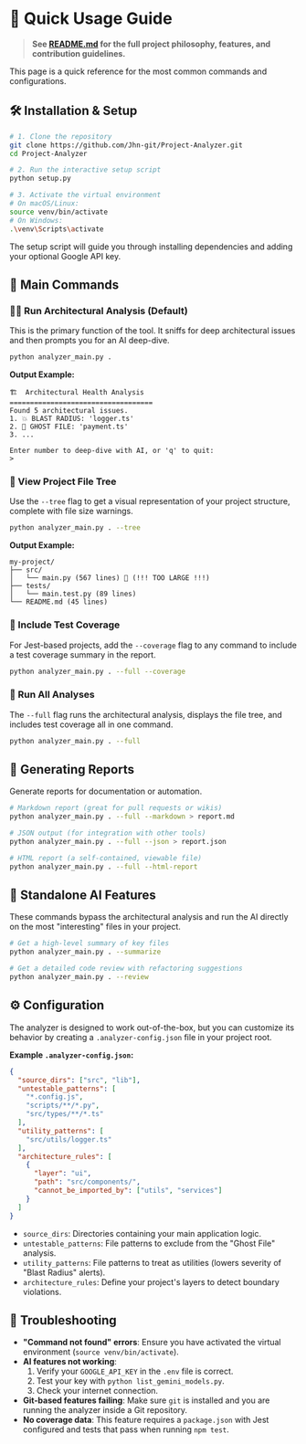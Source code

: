 # 🚀 Quick Usage Guide

> **See [README.md](./README.md) for the full project philosophy, features, and contribution guidelines.**

This page is a quick reference for the most common commands and configurations.

## 🛠️ Installation & Setup

```bash
# 1. Clone the repository
git clone https://github.com/Jhn-git/Project-Analyzer.git
cd Project-Analyzer

# 2. Run the interactive setup script
python setup.py

# 3. Activate the virtual environment
# On macOS/Linux:
source venv/bin/activate
# On Windows:
.\venv\Scripts\activate
```
The setup script will guide you through installing dependencies and adding your optional Google API key.

## 🤖 Main Commands

### 🕵️‍♂️ Run Architectural Analysis (Default)
This is the primary function of the tool. It sniffs for deep architectural issues and then prompts you for an AI deep-dive.

```bash
python analyzer_main.py .
```
**Output Example:**
```
🏗️  Architectural Health Analysis
===================================
Found 5 architectural issues.
1. 💥 BLAST RADIUS: 'logger.ts'
2. 👻 GHOST FILE: 'payment.ts'
3. ...

Enter number to deep-dive with AI, or 'q' to quit:
>
```

### 🌲 View Project File Tree
Use the `--tree` flag to get a visual representation of your project structure, complete with file size warnings.

```bash
python analyzer_main.py . --tree
```
**Output Example:**
```
my-project/
├── src/
│   └── main.py (567 lines) 🔴 (!!! TOO LARGE !!!)
├── tests/
│   └── main.test.py (89 lines)
└── README.md (45 lines)
```

### 🧪 Include Test Coverage
For Jest-based projects, add the `--coverage` flag to any command to include a test coverage summary in the report.

```bash
python analyzer_main.py . --full --coverage
```

### 🧩 Run All Analyses
The `--full` flag runs the architectural analysis, displays the file tree, and includes test coverage all in one command.

```bash
python analyzer_main.py . --full
```

## 📄 Generating Reports

Generate reports for documentation or automation.

```bash
# Markdown report (great for pull requests or wikis)
python analyzer_main.py . --full --markdown > report.md

# JSON output (for integration with other tools)
python analyzer_main.py . --full --json > report.json

# HTML report (a self-contained, viewable file)
python analyzer_main.py . --full --html-report
```

## 🧠 Standalone AI Features
These commands bypass the architectural analysis and run the AI directly on the most "interesting" files in your project.

```bash
# Get a high-level summary of key files
python analyzer_main.py . --summarize

# Get a detailed code review with refactoring suggestions
python analyzer_main.py . --review
```

## ⚙️ Configuration
The analyzer is designed to work out-of-the-box, but you can customize its behavior by creating a `.analyzer-config.json` file in your project root.

**Example `.analyzer-config.json`:**
```json
{
  "source_dirs": ["src", "lib"],
  "untestable_patterns": [
    "*.config.js",
    "scripts/**/*.py",
    "src/types/**/*.ts"
  ],
  "utility_patterns": [
    "src/utils/logger.ts"
  ],
  "architecture_rules": [
    {
      "layer": "ui",
      "path": "src/components/",
      "cannot_be_imported_by": ["utils", "services"]
    }
  ]
}
```
*   `source_dirs`: Directories containing your main application logic.
*   `untestable_patterns`: File patterns to exclude from the "Ghost File" analysis.
*   `utility_patterns`: File patterns to treat as utilities (lowers severity of "Blast Radius" alerts).
*   `architecture_rules`: Define your project's layers to detect boundary violations.

## 🐛 Troubleshooting

*   **"Command not found" errors**: Ensure you have activated the virtual environment (`source venv/bin/activate`).
*   **AI features not working**:
    1.  Verify your `GOOGLE_API_KEY` in the `.env` file is correct.
    2.  Test your key with `python list_gemini_models.py`.
    3.  Check your internet connection.
*   **Git-based features failing**: Make sure `git` is installed and you are running the analyzer inside a Git repository.
*   **No coverage data**: This feature requires a `package.json` with Jest configured and tests that pass when running `npm test`.